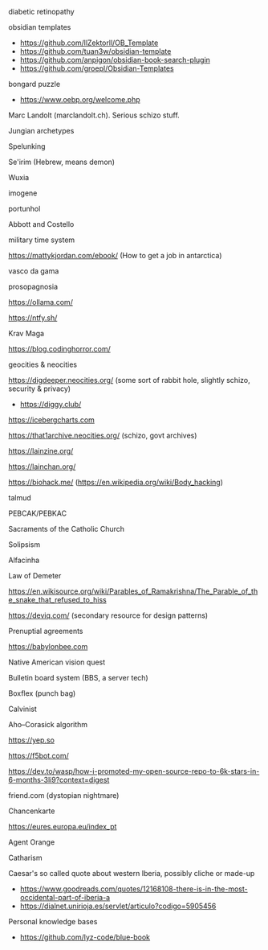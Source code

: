 
diabetic retinopathy 

obsidian templates
- https://github.com/llZektorll/OB_Template
- https://github.com/tuan3w/obsidian-template
- https://github.com/anpigon/obsidian-book-search-plugin
- https://github.com/groepl/Obsidian-Templates

bongard puzzle
- https://www.oebp.org/welcome.php

Marc Landolt (marclandolt.ch). Serious schizo stuff.

Jungian archetypes

Spelunking

Se'irim (Hebrew, means demon)

Wuxia

imogene


portunhol

Abbott and Costello

military time system

https://mattykjordan.com/ebook/ (How to get a job in antarctica)

vasco da gama

prosopagnosia

https://ollama.com/

https://ntfy.sh/

Krav Maga

https://blog.codinghorror.com/

geocities & neocities

https://digdeeper.neocities.org/ (some sort of rabbit hole, slightly schizo, security & privacy) 
 - https://diggy.club/

https://icebergcharts.com

https://that1archive.neocities.org/ (schizo, govt archives)

https://lainzine.org/

https://lainchan.org/

https://biohack.me/ (https://en.wikipedia.org/wiki/Body_hacking)

talmud

PEBCAK/PEBKAC

Sacraments of the Catholic Church

Solipsism

Alfacinha

Law of Demeter

https://en.wikisource.org/wiki/Parables_of_Ramakrishna/The_Parable_of_the_snake_that_refused_to_hiss

https://deviq.com/ (secondary resource for design patterns)

Prenuptial agreements

https://babylonbee.com

Native American vision quest

Bulletin board system (BBS, a server tech)

Boxflex (punch bag)

Calvinist

Aho–Corasick algorithm

https://yep.so

https://f5bot.com/

https://dev.to/wasp/how-i-promoted-my-open-source-repo-to-6k-stars-in-6-months-3li9?context=digest

friend.com (dystopian nightmare)

Chancenkarte

https://eures.europa.eu/index_pt

Agent Orange

Catharism

Caesar's so called quote about western Iberia, possibly cliche or made-up
- https://www.goodreads.com/quotes/12168108-there-is-in-the-most-occidental-part-of-iberia-a
- https://dialnet.unirioja.es/servlet/articulo?codigo=5905456

Personal knowledge bases
- https://github.com/lyz-code/blue-book

